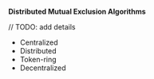 **Distributed Mutual Exclusion Algorithms**

// TODO: add details
* Centralized
* Distributed 
* Token-ring
* Decentralized